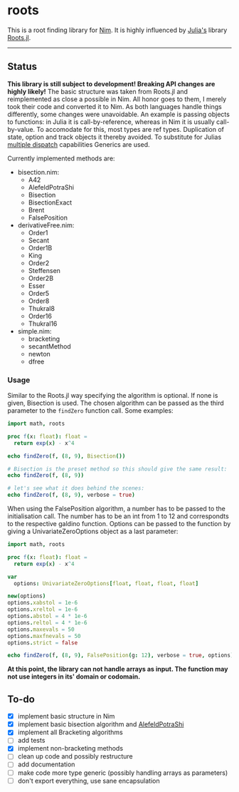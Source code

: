 # roots

This is a root finding library for [Nim](https://nim-lang.org). It is highly influenced by [Julia's](https://julialang.org) library [Roots.jl](https://github.com/JuliaMath/Roots.jl). 

-----------------------------------------------------------


## Status

**This library is still subject to development! Breaking API changes are highly likely!**
The basic structure was taken from Roots.jl and reimplemented as close a possible in Nim. All honor goes to them, I merely took their code and converted it to Nim.
As both languages handle things differently, some changes were unavoidable. An example is passing objects to functions: in Julia it is call-by-reference, whereas in Nim it is usually call-by-value. To accomodate for this, most types are ref types. Duplication of state, option and track objects it thereby avoided. To substitute for Julias [multiple dispatch](https://en.wikipedia.org/wiki/Multiple_dispatch) capabilities Generics are used.

Currently implemented methods are:

- bisection.nim:
	- A42
	- AlefeldPotraShi
	- Bisection
	- BisectionExact
	- Brent
	- FalsePosition
- derivativeFree.nim:
	- Order1
	- Secant
	- Order1B
	- King
	- Order2
	- Steffensen
	- Order2B
	- Esser
	- Order5
	- Order8
	- Thukral8
	- Order16
	- Thukral16
- simple.nim:
	- bracketing
	- secantMethod
	- newton
	- dfree





### Usage

Similar to the Roots.jl way specifying the algorithm is optional. If none is given, Bisection is used.
The chosen algorithm can be passed as the third parameter to the `findZero` function call.
Some examples:

```nim
import math, roots

proc f(x: float): float =
  return exp(x) - x^4

echo findZero(f, (8, 9), Bisection())

# Bisection is the preset method so this should give the same result:
echo findZero(f, (8, 9))

# let's see what it does behind the scenes:
echo findZero(f, (8, 9), verbose = true)
```

When using the FalsePosition algorithm, a number has to be passed to the initialisation call.
The number has to be an int from 1 to 12 and correspondts to the respective galdino function.
Options can be passed to the function by giving a UnivariateZeroOptions object as a last parameter:

```nim
import math, roots

proc f(x: float): float =
  return exp(x) - x^4

var
  options: UnivariateZeroOptions[float, float, float, float]

new(options)
options.xabstol = 1e-6
options.xreltol = 1e-6
options.abstol = 4 * 1e-6
options.reltol = 4 * 1e-6
options.maxevals = 50
options.maxfnevals = 50
options.strict = false

echo findZero(f, (8, 9), FalsePosition(g: 12), verbose = true, options)
```

**At this point, the library can not handle arrays as input. The function may not use integers in its' domain or codomain.**

## To-do

- [x] implement basic structure in Nim
- [x] implement basic bisection algorithm and [AlefeldPotraShi](https://dx.doi.org/10.1090/s0025-5718-1993-1192965-2)
- [x] implement all Bracketing algorithms
- [ ] add tests
- [x] implement non-bracketing methods
- [ ] clean up code and possibly restructure
- [ ] add documentation
- [ ] make code more type generic (possibly handling arrays as parameters)
- [ ] don't export everything, use sane encapsulation
